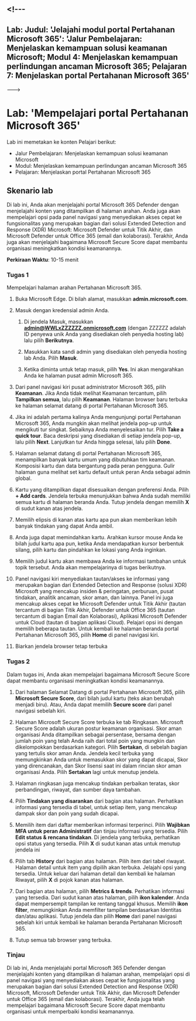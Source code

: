 <a name="---"></a><!---
---
Lab: Judul: 'Jelajahi modul portal Pertahanan Microsoft 365': 'Jalur Pembelajaran: Menjelaskan kemampuan solusi keamanan Microsoft; Modul 4: Menjelaskan kemampuan perlindungan ancaman Microsoft 365; Pelajaran 7: Menjelaskan portal Pertahanan Microsoft 365'
---
--->

# <a name="lab-explore-the-microsoft-365-defender-portal"></a>Lab: 'Mempelajari portal Pertahanan Microsoft 365'

Lab ini memetakan ke konten Pelajari berikut:

- Jalur Pembelajaran: Menjelaskan kemampuan solusi keamanan Microsoft
- Modul: Menjelaskan kemampuan perlindungan ancaman Microsoft 365
- Pelajaran: Menjelaskan portal Pertahanan Microsoft 365

## <a name="lab-scenario"></a>Skenario lab

Di lab ini, Anda akan menjelajahi portal Microsoft 365 Defender dengan menjelajahi konten yang ditampilkan di halaman arahan. Anda juga akan mempelajari opsi pada panel navigasi yang menyediakan akses cepat ke fungsionalitas yang merupakan bagian dari solusi Extended Detection and Response (XDR) Microsoft: Microsoft Defender untuk Titik Akhir, dan Microsoft Defender untuk Office 365 (email dan kolaborasi).  Terakhir, Anda juga akan menjelajahi bagaimana Microsoft Secure Score dapat membantu organisasi meningkatkan kondisi keamanannya.

**Perkiraan Waktu**: 10-15 menit

### <a name="task-1"></a>Tugas 1

Mempelajari halaman arahan Pertahanan Microsoft 365.

1. Buka Microsoft Edge. Di bilah alamat, masukkan **admin.microsoft.com**.

1. Masuk dengan kredensial admin Anda.
    1. Di jendela Masuk, masukkan **admin@WWLxZZZZZZ.onmicrosoft.com** (dengan ZZZZZZ adalah ID penyewa unik Anda yang disediakan oleh penyedia hosting lab) lalu pilih **Berikutnya**.

    1. Masukkan kata sandi admin yang disediakan oleh penyedia hosting lab Anda. Pilih **Masuk**.
    1. Ketika diminta untuk tetap masuk, pilih **Yes**. Ini akan mengarahkan Anda ke halaman pusat admin Microsoft 365.

1. Dari panel navigasi kiri pusat administrator Microsoft 365, pilih **Keamanan**.  Jika Anda tidak melihat Keamanan tercantum, pilih **Tampilkan semua**, lalu pilih **Keamanan**.  Halaman browser baru terbuka ke halaman selamat datang di portal Pertahanan Microsoft 365.  

1. Jika ini adalah pertama kalinya Anda mengunjungi portal Pertahanan Microsoft 365, Anda mungkin akan melihat jendela pop-up untuk mengikuti tur singkat.  Sebaiknya Anda menyelesaikan tur.  Pilih **Take a quick tour**.  Baca deskripsi yang disediakan di setiap jendela pop-up, lalu pilih **Next**. Lanjutkan tur Anda hingga selesai, lalu pilih **Done**.

1. Halaman selamat datang di portal Pertahanan Microsoft 365, menampilkan banyak kartu umum yang dibutuhkan tim keamanan. Komposisi kartu dan data bergantung pada peran pengguna. Gulir halaman guna melihat set kartu default untuk peran Anda sebagai admin global.

1. Kartu yang ditampilkan dapat disesuaikan dengan preferensi Anda.  Pilih **+ Add cards**. Jendela terbuka menunjukkan bahwa Anda sudah memiliki semua kartu di halaman beranda Anda.  Tutup jendela dengan memilih **X** di sudut kanan atas jendela.

1. Memilih elipsis di kanan atas kartu apa pun akan memberikan lebih banyak tindakan yang dapat Anda ambil.  

1. Anda juga dapat memindahkan kartu. Arahkan kursor mouse Anda ke bilah judul kartu apa pun, ketika Anda mendapatkan kursor berbentuk silang, pilih kartu dan pindahkan ke lokasi yang Anda inginkan.

1. Memilih judul kartu akan membawa Anda ke informasi tambahan untuk topik tersebut. Anda akan mempelajarinya di tugas berikutnya.

1. Panel navigasi kiri menyediakan tautan/akses ke informasi yang merupakan bagian dari Extended Detection and Response (solusi XDR) Microsoft yang mencakup insiden & peringatan, perburuan, pusat tindakan, analitik ancaman, skor aman, dan lainnya.  Panel ini juga mencakup akses cepat ke Microsoft Defender untuk Titik Akhir (tautan tercantum di bagian Titik Akhir, Defender untuk Office 365 (tautan tercantum di bagian Email dan Kolaborasi), Aplikasi Microsoft Defender untuk Cloud (tautan di bagian aplikasi Cloud).  Pelajari opsi ini dengan memilih beberapa tautan.   Untuk kembali ke halaman beranda portal Pertahanan Microsoft 365, pilih **Home** di panel navigasi kiri.

1. Biarkan jendela browser tetap terbuka

### <a name="task-2"></a>Tugas 2

Dalam tugas ini, Anda akan mempelajari bagaimana Microsoft Secure Score dapat membantu organisasi meningkatkan kondisi keamanannya.

1. Dari halaman Selamat Datang di portal Pertahanan Microsoft 365, pilih **Microsoft Secure Score**, dari bilah judul kartu (teks akan berubah menjadi biru).  Atau, Anda dapat memilih **Secure score** dari panel navigasi sebelah kiri.

1. Halaman Microsoft Secure Score terbuka ke tab Ringkasan. Microsoft Secure Score adalah ukuran postur keamanan organisasi. Skor aman organisasi Anda ditampilkan sebagai persentase, bersama dengan jumlah poin yang telah Anda raih dari total poin yang mungkin dan dikelompokkan berdasarkan kategori. Pilih **Sertakan**, di sebelah bagian yang tertulis skor aman Anda.  Jendela kecil terbuka yang memungkinkan Anda untuk memasukkan skor yang dapat dicapai, Skor yang direncanakan, dan Skor lisensi saat ini dalam rincian skor aman organisasi Anda.  Pilih **Sertakan** lagi untuk menutup jendela.

1. Halaman ringkasan juga mencakup tindakan perbaikan teratas, skor perbandingan, riwayat, dan sumber daya tambahan.

1. Pilih **Tindakan yang disarankan** dari bagian atas halaman.  Perhatikan informasi yang tersedia di tabel, untuk setiap item, yang mencakup dampak skor dan poin yang sudah dicapai.  

1. Memilih item dari daftar memberikan informasi terperinci.  Pilih **Wajibkan MFA untuk peran Administratif** dan tinjau informasi yang tersedia.  Pilih **Edit status & rencana tindakan**.  Di jendela yang terbuka, perhatikan opsi status yang tersedia. Pilih **X** di sudut kanan atas untuk menutup jendela ini

1. Pilih tab **History** dari bagian atas halaman. Pilih item dari tabel riwayat.  Halaman detail untuk item yang dipilih akan terbuka.  Jelajahi opsi yang tersedia.  Untuk keluar dari halaman detail dan kembali ke halaman Riwayat, pilih **X** di pojok kanan atas halaman.

1. Dari bagian atas halaman, pilih **Metrics & trends**.  Perhatikan informasi yang tersedia.  Dari sudut kanan atas halaman, pilih **ikon kalender**.  Anda dapat mempersempit tampilan ke rentang tanggal khusus.  Memilih **ikon filter**, memungkinkan Anda memfilter tampilan berdasarkan Identitas dan/atau aplikasi.  Tutup jendela dan pilih **Home** dari panel navigasi sebelah kiri untuk kembali ke halaman beranda Pertahanan Microsoft 365.

1. Tutup semua tab browser yang terbuka.

### <a name="review"></a>Tinjau

Di lab ini, Anda menjelajahi portal Microsoft 365 Defender dengan menjelajahi konten yang ditampilkan di halaman arahan, mempelajari opsi di panel navigasi yang menyediakan akses cepat ke fungsionalitas yang merupakan bagian dari solusi Extended Detection and Response (XDR) Microsoft, Microsoft Defender untuk Titik Akhir, dan Microsoft Defender untuk Office 365 (email dan kolaborasi).  Terakhir, Anda juga telah mempelajari bagaimana Microsoft Secure Score dapat membantu organisasi untuk memperbaiki kondisi keamanannya.
